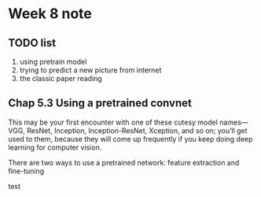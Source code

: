 # Week 8 note

## TODO list

1. using pretrain model
2. trying to predict a new picture from internet
3. the classic paper reading

## Chap 5.3 Using a pretrained convnet

This may be your first encounter with one of these cutesy model names—VGG, ResNet, Inception, Inception-ResNet, Xception, and so on; you’ll get used to them, because they will come up frequently if you keep doing deep learning for computer vision.

There are two ways to use a pretrained network: feature extraction and fine-tuning

test

